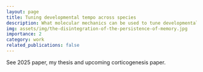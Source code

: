 ```yaml
---
layout: page
title: Tuning developmental tempo across species
description: What molecular mechanics can be used to tune developmental tmepo without changing function?
img: assets/img/the-disintegration-of-the-persistence-of-memory.jpg
importance: 2
category: work
related_publications: false
---
```

See 2025 paper, my thesis and upcoming corticogenesis paper.